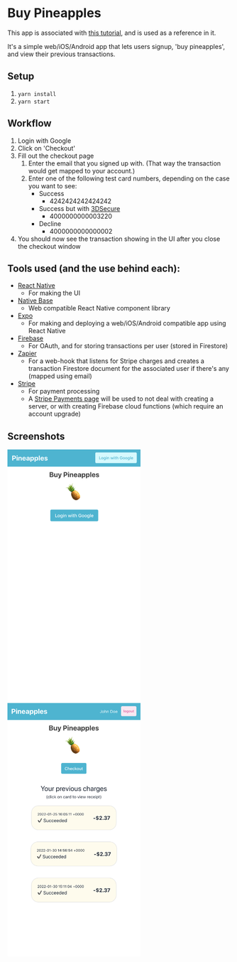 # Buy Pineapples
This app is associated with [this tutorial](https://dented-laundry-e53.notion.site/Create-a-React-Native-App-iOS-Android-and-web-with-In-App-Purchases-using-Expo-Firebase-Zapier-c5d7fc9dd17e4489929fafb30376e2f9), and is used as a reference in it.

It's a simple web/iOS/Android app that lets users signup, 'buy pineapples', and view their previous transactions.

## Setup
1. `yarn install`
2. `yarn start`

## Workflow
1. Login with Google
2. Click on 'Checkout'
3. Fill out the checkout page
   1. Enter the email that you signed up with. (That way the transaction would get mapped to your account.)
   2. Enter one of the following test card numbers, depending on the case you want to see:
      - Success
        - 4242424242424242
      - Success but with [3DSecure](https://en.wikipedia.org/wiki/3-D_Secure)
        - 4000000000003220
      - Decline
        - 4000000000000002
4. You should now see the transaction showing in the UI after you close the checkout window

## Tools used (and the use behind each):
- [React Native](https://reactnative.dev/)
    - For making the UI
- [Native Base](https://nativebase.io/)
    - Web compatible React Native component library
- [Expo](https://expo.dev/)
    - For making and deploying a web/iOS/Android compatible app using React Native
- [Firebase](https://firebase.google.com/)
    - For OAuth, and for storing transactions per user (stored in Firestore)
- [Zapier](https://zapier.com/)
    - For a web-hook that listens for Stripe charges and creates a transaction Firestore document for the associated user if there's any (mapped using email)
- [Stripe](https://stripe.com/)
    - For payment processing
    - A [Stripe Payments page](https://stripe.com/docs/connect/creating-a-payments-page) will be used to not deal with creating a server, or with creating Firebase cloud functions (which require an account upgrade)

## Screenshots
<img width="300px" src="assets/pineapples_app_screenshot_1.png" />
<img width="300px" src="assets/pineapples_app_screenshot_2.png" />

